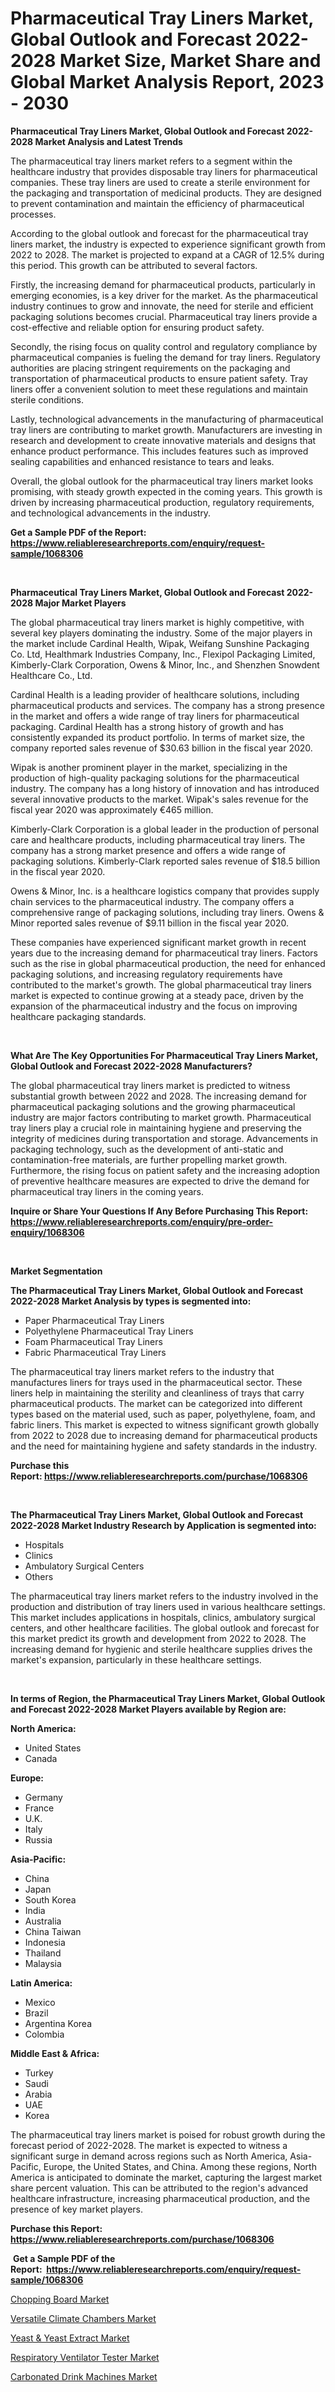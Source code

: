 <p><h1>Pharmaceutical Tray Liners Market, Global Outlook and Forecast 2022-2028 Market Size, Market Share and Global Market Analysis Report, 2023 - 2030</h1></p><p><strong>Pharmaceutical Tray Liners Market, Global Outlook and Forecast 2022-2028 Market Analysis and Latest Trends</strong></p>
<p><p>The pharmaceutical tray liners market refers to a segment within the healthcare industry that provides disposable tray liners for pharmaceutical companies. These tray liners are used to create a sterile environment for the packaging and transportation of medicinal products. They are designed to prevent contamination and maintain the efficiency of pharmaceutical processes.</p><p>According to the global outlook and forecast for the pharmaceutical tray liners market, the industry is expected to experience significant growth from 2022 to 2028. The market is projected to expand at a CAGR of 12.5% during this period. This growth can be attributed to several factors.</p><p>Firstly, the increasing demand for pharmaceutical products, particularly in emerging economies, is a key driver for the market. As the pharmaceutical industry continues to grow and innovate, the need for sterile and efficient packaging solutions becomes crucial. Pharmaceutical tray liners provide a cost-effective and reliable option for ensuring product safety.</p><p>Secondly, the rising focus on quality control and regulatory compliance by pharmaceutical companies is fueling the demand for tray liners. Regulatory authorities are placing stringent requirements on the packaging and transportation of pharmaceutical products to ensure patient safety. Tray liners offer a convenient solution to meet these regulations and maintain sterile conditions.</p><p>Lastly, technological advancements in the manufacturing of pharmaceutical tray liners are contributing to market growth. Manufacturers are investing in research and development to create innovative materials and designs that enhance product performance. This includes features such as improved sealing capabilities and enhanced resistance to tears and leaks.</p><p>Overall, the global outlook for the pharmaceutical tray liners market looks promising, with steady growth expected in the coming years. This growth is driven by increasing pharmaceutical production, regulatory requirements, and technological advancements in the industry.</p></p>
<p><strong>Get a Sample PDF of the Report:&nbsp; <a href="https://www.reliableresearchreports.com/enquiry/request-sample/1068306">https://www.reliableresearchreports.com/enquiry/request-sample/1068306</a></strong></p>
<p>&nbsp;</p>
<p><strong>Pharmaceutical Tray Liners Market, Global Outlook and Forecast 2022-2028 Major Market Players</strong></p>
<p><p>The global pharmaceutical tray liners market is highly competitive, with several key players dominating the industry. Some of the major players in the market include Cardinal Health, Wipak, Weifang Sunshine Packaging Co. Ltd, Healthmark Industries Company, Inc., Flexipol Packaging Limited, Kimberly-Clark Corporation, Owens & Minor, Inc., and Shenzhen Snowdent Healthcare Co., Ltd. </p><p>Cardinal Health is a leading provider of healthcare solutions, including pharmaceutical products and services. The company has a strong presence in the market and offers a wide range of tray liners for pharmaceutical packaging. Cardinal Health has a strong history of growth and has consistently expanded its product portfolio. In terms of market size, the company reported sales revenue of $30.63 billion in the fiscal year 2020.</p><p>Wipak is another prominent player in the market, specializing in the production of high-quality packaging solutions for the pharmaceutical industry. The company has a long history of innovation and has introduced several innovative products to the market. Wipak's sales revenue for the fiscal year 2020 was approximately €465 million.</p><p>Kimberly-Clark Corporation is a global leader in the production of personal care and healthcare products, including pharmaceutical tray liners. The company has a strong market presence and offers a wide range of packaging solutions. Kimberly-Clark reported sales revenue of $18.5 billion in the fiscal year 2020.</p><p>Owens & Minor, Inc. is a healthcare logistics company that provides supply chain services to the pharmaceutical industry. The company offers a comprehensive range of packaging solutions, including tray liners. Owens & Minor reported sales revenue of $9.11 billion in the fiscal year 2020.</p><p>These companies have experienced significant market growth in recent years due to the increasing demand for pharmaceutical tray liners. Factors such as the rise in global pharmaceutical production, the need for enhanced packaging solutions, and increasing regulatory requirements have contributed to the market's growth. The global pharmaceutical tray liners market is expected to continue growing at a steady pace, driven by the expansion of the pharmaceutical industry and the focus on improving healthcare packaging standards.</p></p>
<p>&nbsp;</p>
<p><strong>What Are The Key Opportunities For Pharmaceutical Tray Liners Market, Global Outlook and Forecast 2022-2028 Manufacturers?</strong></p>
<p><p>The global pharmaceutical tray liners market is predicted to witness substantial growth between 2022 and 2028. The increasing demand for pharmaceutical packaging solutions and the growing pharmaceutical industry are major factors contributing to market growth. Pharmaceutical tray liners play a crucial role in maintaining hygiene and preserving the integrity of medicines during transportation and storage. Advancements in packaging technology, such as the development of anti-static and contamination-free materials, are further propelling market growth. Furthermore, the rising focus on patient safety and the increasing adoption of preventive healthcare measures are expected to drive the demand for pharmaceutical tray liners in the coming years.</p></p>
<p><strong>Inquire or Share Your Questions If Any Before Purchasing This Report: <a href="https://www.reliableresearchreports.com/enquiry/pre-order-enquiry/1068306">https://www.reliableresearchreports.com/enquiry/pre-order-enquiry/1068306</a></strong></p>
<p>&nbsp;</p>
<p><strong>Market Segmentation</strong></p>
<p><strong>The Pharmaceutical Tray Liners Market, Global Outlook and Forecast 2022-2028 Market Analysis by types is segmented into:</strong></p>
<p><ul><li>Paper Pharmaceutical Tray Liners</li><li>Polyethylene Pharmaceutical Tray Liners</li><li>Foam Pharmaceutical Tray Liners</li><li>Fabric Pharmaceutical Tray Liners</li></ul></p>
<p><p>The pharmaceutical tray liners market refers to the industry that manufactures liners for trays used in the pharmaceutical sector. These liners help in maintaining the sterility and cleanliness of trays that carry pharmaceutical products. The market can be categorized into different types based on the material used, such as paper, polyethylene, foam, and fabric liners. This market is expected to witness significant growth globally from 2022 to 2028 due to increasing demand for pharmaceutical products and the need for maintaining hygiene and safety standards in the industry.</p></p>
<p><strong>Purchase this Report:&nbsp;<a href="https://www.reliableresearchreports.com/purchase/1068306">https://www.reliableresearchreports.com/purchase/1068306</a></strong></p>
<p>&nbsp;</p>
<p><strong>The Pharmaceutical Tray Liners Market, Global Outlook and Forecast 2022-2028 Market Industry Research by Application is segmented into:</strong></p>
<p><ul><li>Hospitals</li><li>Clinics</li><li>Ambulatory Surgical Centers</li><li>Others</li></ul></p>
<p><p>The pharmaceutical tray liners market refers to the industry involved in the production and distribution of tray liners used in various healthcare settings. This market includes applications in hospitals, clinics, ambulatory surgical centers, and other healthcare facilities. The global outlook and forecast for this market predict its growth and development from 2022 to 2028. The increasing demand for hygienic and sterile healthcare supplies drives the market's expansion, particularly in these healthcare settings.</p></p>
<p>&nbsp;</p>
<p><strong>In terms of Region, the Pharmaceutical Tray Liners Market, Global Outlook and Forecast 2022-2028 Market Players available by Region are:</strong></p>
<p>
    <p> <strong> North America: </strong>
        <ul>
            <li>United States</li>
            <li>Canada</li>
        </ul>
        </p> 
    <p> <strong> Europe: </strong>
        <ul>
            <li>Germany</li>
            <li>France</li>
            <li>U.K.</li>
            <li>Italy</li>
            <li>Russia</li>
        </ul>
        </p> 
    <p> <strong> Asia-Pacific: </strong>
        <ul>
            <li>China</li>
            <li>Japan</li>
            <li>South Korea</li>
            <li>India</li>
            <li>Australia</li>
            <li>China Taiwan</li>
            <li>Indonesia</li>
            <li>Thailand</li>
            <li>Malaysia</li>
        </ul>
        </p> 
    <p> <strong> Latin America: </strong>
        <ul>
            <li>Mexico</li>
            <li>Brazil</li>
            <li>Argentina Korea</li>
            <li>Colombia</li>
        </ul>
        </p> 
    <p> <strong> Middle East & Africa: </strong>
        <ul>
            <li>Turkey</li>
            <li>Saudi</li>
            <li>Arabia</li>
            <li>UAE</li>
            <li>Korea</li>
        </ul>
    </p>
    </p>
<p><p>The pharmaceutical tray liners market is poised for robust growth during the forecast period of 2022-2028. The market is expected to witness a significant surge in demand across regions such as North America, Asia-Pacific, Europe, the United States, and China. Among these regions, North America is anticipated to dominate the market, capturing the largest market share percent valuation. This can be attributed to the region's advanced healthcare infrastructure, increasing pharmaceutical production, and the presence of key market players.</p></p>
<p><strong>Purchase this Report: <a href="https://www.reliableresearchreports.com/purchase/1068306">https://www.reliableresearchreports.com/purchase/1068306</a></strong></p>
<p>&nbsp;<strong>Get a Sample PDF of the Report:&nbsp;&nbsp;<a href="https://www.reliableresearchreports.com/enquiry/request-sample/1068306">https://www.reliableresearchreports.com/enquiry/request-sample/1068306</a></strong></p>
<p><strong></strong></p>
<p><p><a href="https://www.linkedin.com/pulse/chopping-board-market-size-growth-forecast-from-2023-2030-8ay1c/">Chopping Board Market</a></p><p><a href="https://issuu.com/reportprime-2/docs/versatile-climate-chambers-market-size-2030.pptx?fr=xKAE9_zU1NQ">Versatile Climate Chambers Market</a></p><p><a href="https://issuu.com/reportprime-2/docs/yeast-yeast-extract-market-size-2030.pptx?fr=xKAE9_zU1NQ">Yeast & Yeast Extract Market</a></p><p><a href="https://www.reportprime.com/respiratory-ventilator-tester-r8750">Respiratory Ventilator Tester Market</a></p><p><a href="https://www.linkedin.com/pulse/carbonated-drink-machines-market-size-share-amp-trends-analysis-0izuc/">Carbonated Drink Machines Market</a></p></p>
